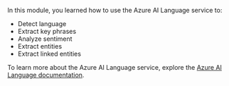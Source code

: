 In this module, you learned how to use the Azure AI Language service to:

- Detect language
- Extract key phrases
- Analyze sentiment
- Extract entities
- Extract linked entities

To learn more about the Azure AI Language service, explore the [Azure AI Language documentation](/azure/cognitive-services/language-service/).
